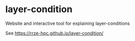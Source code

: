 # layer-condition
Website and interactive tool for explaining layer-conditions

See https://rrze-hpc.github.io/layer-condition/
